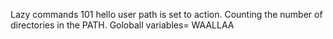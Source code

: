 Lazy commands 101
hello user
path is set to action.
Counting the number of directories in the PATH.
Goloball variables= WAALLAA
